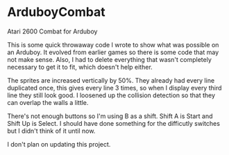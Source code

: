 # ArduboyCombat
Atari 2600 Combat for Arduboy

This is some quick throwaway code I wrote to show what was possible on an Arduboy.  It evolved from earlier games so there is some code that may not make sense.  Also, I had to delete everything that wasn't completely necessary to get it to fit, which doesn't help either.

The sprites are increased vertically by 50%.  They already had every line duplicated once, this gives every line 3 times, so when I display every third line they still look good.   I loosened up the collision detection so that they can overlap the walls a little.

There's not enough buttons so I'm using B as a shift.  Shift A is Start and Shift Up is Select.  I should have done something for the difficutly switches but I didn't think of it until now.

I don't plan on updating this project.


